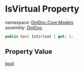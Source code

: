 ﻿# IsVirtual Property

namespace: [DotDoc\.Core\.Models](../../DotDoc.Core.Models.md)<br />
assembly: [DotDoc](../../../DotDoc.md)



```csharp
public bool IsVirtual { get; };
```

## Property Value

[bool](https://docs.microsoft.com/dotnet/api/System.Boolean)

